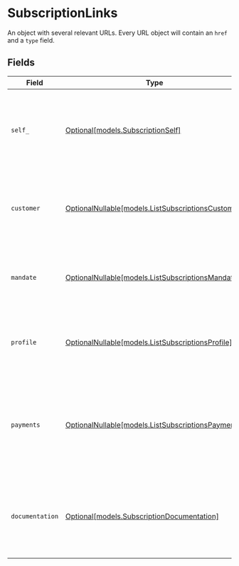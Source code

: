 # SubscriptionLinks

An object with several relevant URLs. Every URL object will contain an `href` and a `type` field.


## Fields

| Field                                                                                                                         | Type                                                                                                                          | Required                                                                                                                      | Description                                                                                                                   |
| ----------------------------------------------------------------------------------------------------------------------------- | ----------------------------------------------------------------------------------------------------------------------------- | ----------------------------------------------------------------------------------------------------------------------------- | ----------------------------------------------------------------------------------------------------------------------------- |
| `self_`                                                                                                                       | [Optional[models.SubscriptionSelf]](../models/subscriptionself.md)                                                            | :heavy_minus_sign:                                                                                                            | In v2 endpoints, URLs are commonly represented as objects with an `href` and `type` field.                                    |
| `customer`                                                                                                                    | [OptionalNullable[models.ListSubscriptionsCustomer]](../models/listsubscriptionscustomer.md)                                  | :heavy_minus_sign:                                                                                                            | The API resource URL of the [customer](get-customer) this subscription was created for.                                       |
| `mandate`                                                                                                                     | [OptionalNullable[models.ListSubscriptionsMandate]](../models/listsubscriptionsmandate.md)                                    | :heavy_minus_sign:                                                                                                            | The API resource URL of the [mandate](get-mandate) this subscription was created for.                                         |
| `profile`                                                                                                                     | [OptionalNullable[models.ListSubscriptionsProfile]](../models/listsubscriptionsprofile.md)                                    | :heavy_minus_sign:                                                                                                            | The API resource URL of the [profile](get-profile) this subscription was created for.                                         |
| `payments`                                                                                                                    | [OptionalNullable[models.ListSubscriptionsPayments]](../models/listsubscriptionspayments.md)                                  | :heavy_minus_sign:                                                                                                            | The API resource URL of the [payments](list-payments) created for this subscription. Omitted if no such<br/>payments exist (yet). |
| `documentation`                                                                                                               | [Optional[models.SubscriptionDocumentation]](../models/subscriptiondocumentation.md)                                          | :heavy_minus_sign:                                                                                                            | In v2 endpoints, URLs are commonly represented as objects with an `href` and `type` field.                                    |